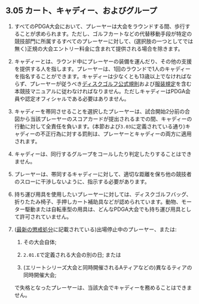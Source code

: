 ## 3.05 カート、キャディー、およびグループ

1. すべてのPDGA大会において、プレーヤーは大会をラウンドする間、歩行することが求められます。ただし、ゴルフカートなどの代替移動手段が特定の競技部門に所属するすべてのプレーヤーに対して、(選択肢の一つとしてでは無く)正規の大会エントリー料金に含まれて提供される場合を除きます。

1. キャディーとは、ラウンド中にプレーヤーの装備を運んだり、その他の支援を提供する人を指します。プレーヤーは、1回のラウンドで1人のキャディーを指名することができます。キャディーは少なくとも13歳以上でなければならず、プレーヤーが従うべき[ディスクゴルフ公式規則]()および[服装規定]()を含む本競技マニュアルに従わなければなりません。ただしキャディーはPDGA会員や認定オフィシャルである必要はありません。

1. キャディーを帯同させることを選択したプレーヤーは、試合開始2分前の合図から当該プレーヤーのスコアカードが提出されるまでの間、キャディーの行動に対して全責任を負います。(本節および`3.03`に定義されている通り)キャディーの不正行為に対する罰則は、プレーヤーとキャディーの両方に適用されます。

1. キャディーは、同行するグループをコールしたり判定したりすることはできません。

1. プレーヤーは、帯同するキャディーに対して、適切な距離を保ち他の競技者のスローに干渉しないように、指示する必要があります。

1. 持ち運び用具を使用したいプレーヤーに対しては、ディスクゴルフバッグ、折りたたみ椅子、手押しカート補助具などが認められています。動物、モーター駆動または自転車型の用具は、どんなPDGA大会でも持ち運び用具として許可されていません。

1. ([最新の懲戒処分](https://www.pdga.com/documents/disciplinary-actions)に記載されている)出場停止中のプレーヤー、または:

    1. その大会自体;

    1. `2.01.E`で定義される大会の別の日; または

    1. (エリートシリーズ大会と同時開催されるAティアなどの)異なるティアの同時開催大会;

    で失格となったプレーヤーは、当該大会でキャディーを務めることはできません。
